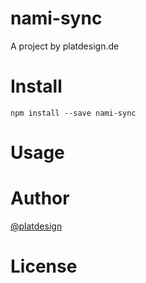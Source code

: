 # nami-sync

A project by platdesign.de


# Install

`npm install --save nami-sync`

# Usage


# Author

[@platdesign](https://twitter.com/platdesign)

# License
